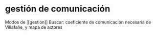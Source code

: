 # gestión de comunicación
Modos de [[gestión]]
Buscar: coeficiente de comunicación necesaria de Villafañe, y mapa de actores